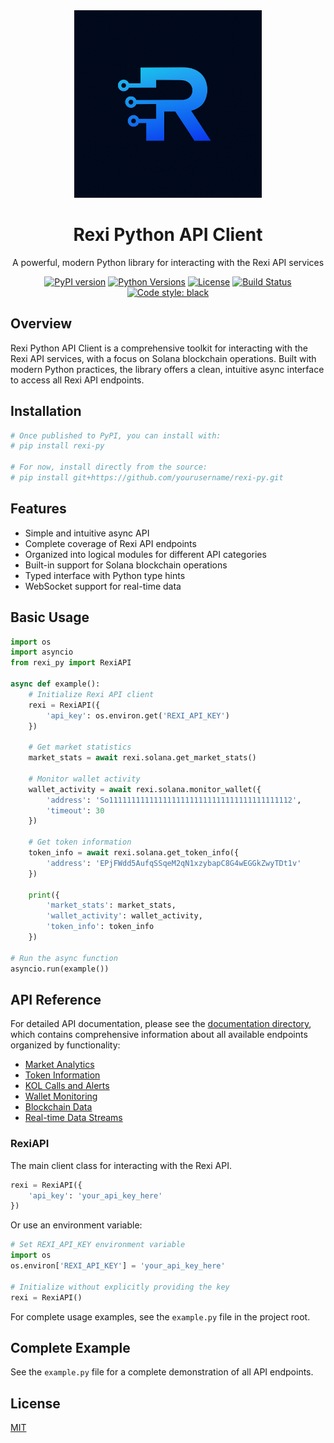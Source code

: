 <div align="center">
  <img src="rexi_logo.png" alt="Rexi Logo" width="300"/>
  <h1>Rexi Python API Client</h1>
  <p>A powerful, modern Python library for interacting with the Rexi API services</p>
  
  [![PyPI version](https://img.shields.io/pypi/v/rexi-py.svg)](https://pypi.org/project/rexi-py/)
  [![Python Versions](https://img.shields.io/pypi/pyversions/rexi-py.svg)](https://pypi.org/project/rexi-py/)
  [![License](https://img.shields.io/github/license/Rexi-sh/rexi-py.svg)](https://github.com/Rexi-sh/rexi-py/blob/main/LICENSE)
  [![Build Status](https://img.shields.io/github/workflow/status/Rexi-sh/rexi-py/CI)](https://github.com/Rexi-sh/rexi-py/actions)
  [![Code style: black](https://img.shields.io/badge/code%20style-black-000000.svg)](https://github.com/psf/black)
</div>

## Overview

Rexi Python API Client is a comprehensive toolkit for interacting with the Rexi API services, with a focus on Solana blockchain operations. Built with modern Python practices, the library offers a clean, intuitive async interface to access all Rexi API endpoints.

## Installation

```bash
# Once published to PyPI, you can install with:
# pip install rexi-py

# For now, install directly from the source:
# pip install git+https://github.com/yourusername/rexi-py.git
```

## Features

- Simple and intuitive async API
- Complete coverage of Rexi API endpoints
- Organized into logical modules for different API categories
- Built-in support for Solana blockchain operations
- Typed interface with Python type hints
- WebSocket support for real-time data

## Basic Usage

```python
import os
import asyncio
from rexi_py import RexiAPI

async def example():
    # Initialize Rexi API client
    rexi = RexiAPI({
        'api_key': os.environ.get('REXI_API_KEY')
    })
    
    # Get market statistics
    market_stats = await rexi.solana.get_market_stats()
    
    # Monitor wallet activity
    wallet_activity = await rexi.solana.monitor_wallet({
        'address': 'So11111111111111111111111111111111111111112',
        'timeout': 30
    })
    
    # Get token information
    token_info = await rexi.solana.get_token_info({
        'address': 'EPjFWdd5AufqSSqeM2qN1xzybapC8G4wEGGkZwyTDt1v'
    })
    
    print({
        'market_stats': market_stats,
        'wallet_activity': wallet_activity,
        'token_info': token_info
    })

# Run the async function
asyncio.run(example())
```

## API Reference

For detailed API documentation, please see the [documentation directory](docs/README.md), which contains comprehensive information about all available endpoints organized by functionality:

- [Market Analytics](docs/market-analytics.md)
- [Token Information](docs/token-information.md)
- [KOL Calls and Alerts](docs/kol-calls-alerts.md)
- [Wallet Monitoring](docs/wallet-monitoring.md)
- [Blockchain Data](docs/blockchain-data.md)
- [Real-time Data Streams](docs/realtime-data.md)

### RexiAPI

The main client class for interacting with the Rexi API.

```python
rexi = RexiAPI({
    'api_key': 'your_api_key_here'
})
```

Or use an environment variable:

```python
# Set REXI_API_KEY environment variable
import os
os.environ['REXI_API_KEY'] = 'your_api_key_here'

# Initialize without explicitly providing the key
rexi = RexiAPI()
```

For complete usage examples, see the `example.py` file in the project root.

## Complete Example

See the `example.py` file for a complete demonstration of all API endpoints.

## License

[MIT](LICENSE)
